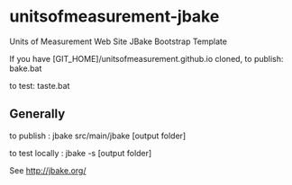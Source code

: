 unitsofmeasurement-jbake
=====================================

Units of Measurement Web Site JBake Bootstrap Template


If you have [GIT_HOME]/unitsofmeasurement.github.io cloned, 
to publish:  bake.bat

to test:     taste.bat

Generally
---------

to publish : jbake src/main/jbake [output folder]

to test locally : jbake -s [output folder]

See http://jbake.org/
